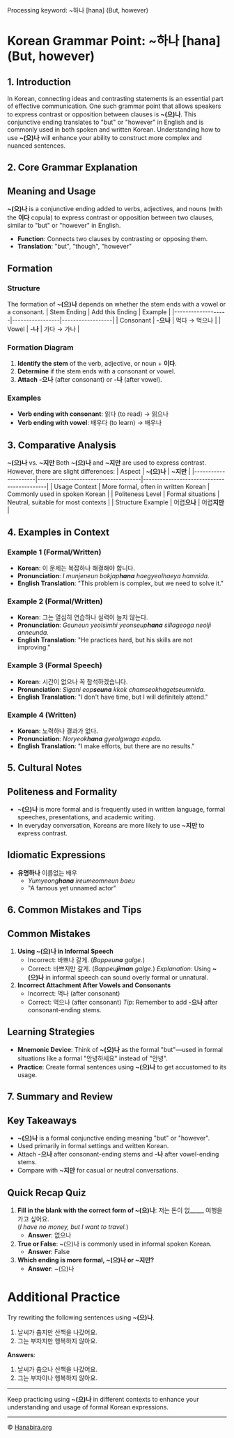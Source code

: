 Processing keyword: ~하나 [hana] (But, however)
# Korean Grammar Point: ~하나 [hana] (But, however)

## 1. Introduction
In Korean, connecting ideas and contrasting statements is an essential part of effective communication. One such grammar point that allows speakers to express contrast or opposition between clauses is **~(으)나**. This conjunctive ending translates to "but" or "however" in English and is commonly used in both spoken and written Korean. Understanding how to use **~(으)나** will enhance your ability to construct more complex and nuanced sentences.
## 2. Core Grammar Explanation
## Meaning and Usage
**~(으)나** is a conjunctive ending added to verbs, adjectives, and nouns (with the **이다** copula) to express contrast or opposition between two clauses, similar to "but" or "however" in English.
- **Function**: Connects two clauses by contrasting or opposing them.
- **Translation**: "but", "though", "however"
## Formation
### Structure
The formation of **~(으)나** depends on whether the stem ends with a vowel or a consonant.
| Stem Ending       | Add this Ending | Example          |
|-------------------|-----------------|------------------|
| Consonant         | **-으나**       | 먹다 → 먹으나     |
| Vowel             | **-나**         | 가다 → 가나        |
### Formation Diagram
1. **Identify the stem** of the verb, adjective, or noun + **이다**.
2. **Determine** if the stem ends with a consonant or vowel.
3. **Attach** **-으나** (after consonant) or **-나** (after vowel).
### Examples
- **Verb ending with consonant**: 읽다 (to read) → 읽으나
- **Verb ending with vowel**: 배우다 (to learn) → 배우나
## 3. Comparative Analysis
**~(으)나** vs. **~지만**
Both **~(으)나** and **~지만** are used to express contrast. However, there are slight differences:
| Aspect              | **~(으)나**                          | **~지만**                                 |
|---------------------|-------------------------------------|-------------------------------------------|
| Usage Context       | More formal, often in written Korean | Commonly used in spoken Korean            |
| Politeness Level    | Formal situations                   | Neutral, suitable for most contexts       |
| Structure Example   | 어렵**으나**                         | 어렵**지만**                              |
## 4. Examples in Context
### Example 1 (Formal/Written)
- **Korean**: 이 문제는 복잡하나 해결해야 합니다.
- **Pronunciation**: *I munjeneun bokjap**hana** haegyeolhaeya hamnida.*
- **English Translation**: "This problem is complex, but we need to solve it."
### Example 2 (Formal/Written)
- **Korean**: 그는 열심히 연습하나 실력이 늘지 않는다.
- **Pronunciation**: *Geuneun yeolsimhi yeonseup**hana** sillageoga neolji anneunda.*
- **English Translation**: "He practices hard, but his skills are not improving."
### Example 3 (Formal Speech)
- **Korean**: 시간이 없으나 꼭 참석하겠습니다.
- **Pronunciation**: *Sigani eop**seuna** kkok chamseokhagetseumnida.*
- **English Translation**: "I don't have time, but I will definitely attend."
### Example 4 (Written)
- **Korean**: 노력하나 결과가 없다.
- **Pronunciation**: *Noryeok**hana** gyeolgwaga eopda.*
- **English Translation**: "I make efforts, but there are no results."
## 5. Cultural Notes
## Politeness and Formality
- **~(으)나** is more formal and is frequently used in written language, formal speeches, presentations, and academic writing.
- In everyday conversation, Koreans are more likely to use **~지만** to express contrast.
## Idiomatic Expressions
- **유명하나** 이름없는 배우
  - *Yumyeong**hana** ireumeomneun baeu*
  - "A famous yet unnamed actor"
## 6. Common Mistakes and Tips
## Common Mistakes
1. **Using ~(으)나 in Informal Speech**
   - Incorrect: 바쁘나 갈게. (*Bappeu**na** galge.*)
   - Correct: 바쁘지만 갈게. (*Bappeu**jiman** galge.*)
   *Explanation*: Using **~(으)나** in informal speech can sound overly formal or unnatural.
2. **Incorrect Attachment After Vowels and Consonants**
   - Incorrect: 먹나 (after consonant)
   - Correct: 먹으나 (after consonant)
   *Tip*: Remember to add **-으나** after consonant-ending stems.
## Learning Strategies
- **Mnemonic Device**: Think of **~(으)나** as the formal "but"—used in formal situations like a formal "안녕하세요" instead of "안녕".
- **Practice**: Create formal sentences using **~(으)나** to get accustomed to its usage.
## 7. Summary and Review
## Key Takeaways
- **~(으)나** is a formal conjunctive ending meaning "but" or "however".
- Used primarily in formal settings and written Korean.
- Attach **-으나** after consonant-ending stems and **-나** after vowel-ending stems.
- Compare with **~지만** for casual or neutral conversations.
## Quick Recap Quiz
1. **Fill in the blank with the correct form of ~(으)나**:
   저는 돈이 없_____ 여행을 가고 싶어요.  
   (*I have no money, but I want to travel.*)
   - **Answer**: 없으나
2. **True or False**: ~(으)나 is commonly used in informal spoken Korean.
   - **Answer**: False
3. **Which ending is more formal, ~(으)나 or ~지만?**
   - **Answer**: ~(으)나
# Additional Practice
Try rewriting the following sentences using **~(으)나**.
1. 날씨가 춥지만 산책을 나갔어요.
2. 그는 부자지만 행복하지 않아요.

**Answers**:
1. 날씨가 춥으나 산책을 나갔어요.
2. 그는 부자이나 행복하지 않아요.

---
Keep practicing using **~(으)나** in different contexts to enhance your understanding and usage of formal Korean expressions.

---
© [Hanabira.org](https://hanabira.org)
